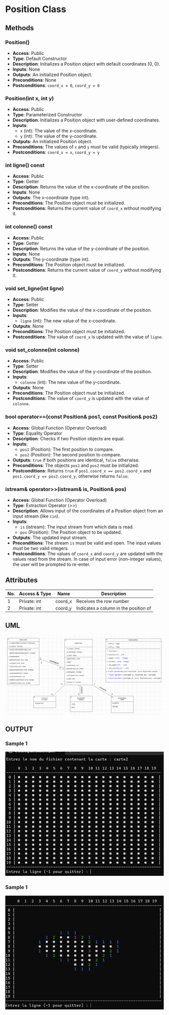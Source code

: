 # Position Class

## Methods

### Position()
- **Access**: Public
- **Type**: Default Constructor
- **Description**: Initializes a Position object with default coordinates (0, 0).
- **Inputs**: None
- **Outputs**: An initialized Position object.
- **Preconditions**: None
- **Postconditions**: `coord_x = 0`, `coord_y = 0`

### Position(int x, int y)
- **Access**: Public
- **Type**: Parameterized Constructor
- **Description**: Initializes a Position object with user-defined coordinates.
- **Inputs**:
  - `x` (int): The value of the x-coordinate.
  - `y` (int): The value of the y-coordinate.
- **Outputs**: An initialized Position object.
- **Preconditions**: The values of `x` and `y` must be valid (typically integers).
- **Postconditions**: `coord_x = x`, `coord_y = y`

### int ligne() const
- **Access**: Public
- **Type**: Getter
- **Description**: Returns the value of the x-coordinate of the position.
- **Inputs**: None
- **Outputs**: The x-coordinate (type int).
- **Preconditions**: The Position object must be initialized.
- **Postconditions**: Returns the current value of `coord_x` without modifying it.

### int colonne() const
- **Access**: Public
- **Type**: Getter
- **Description**: Returns the value of the y-coordinate of the position.
- **Inputs**: None
- **Outputs**: The y-coordinate (type int).
- **Preconditions**: The Position object must be initialized.
- **Postconditions**: Returns the current value of `coord_y` without modifying it.

### void set_ligne(int ligne)
- **Access**: Public
- **Type**: Setter
- **Description**: Modifies the value of the x-coordinate of the position.
- **Inputs**:
  - `ligne` (int): The new value of the x-coordinate.
- **Outputs**: None
- **Preconditions**: The Position object must be initialized.
- **Postconditions**: The value of `coord_x` is updated with the value of `ligne`.

### void set_colonne(int colonne)
- **Access**: Public
- **Type**: Setter
- **Description**: Modifies the value of the y-coordinate of the position.
- **Inputs**:
  - `colonne` (int): The new value of the y-coordinate.
- **Outputs**: None
- **Preconditions**: The Position object must be initialized.
- **Postconditions**: The value of `coord_y` is updated with the value of `colonne`.

### bool operator==(const Position& pos1, const Position& pos2)
- **Access**: Global Function (Operator Overload)
- **Type**: Equality Operator
- **Description**: Checks if two Position objects are equal.
- **Inputs**:
  - `pos1` (Position): The first position to compare.
  - `pos2` (Position): The second position to compare.
- **Outputs**: `true` if both positions are identical, `false` otherwise.
- **Preconditions**: The objects `pos1` and `pos2` must be initialized.
- **Postconditions**: Returns `true` if `pos1.coord_x == pos2.coord_x` and `pos1.coord_y == pos2.coord_y`, otherwise returns `false`.

### istream& operator>>(istream& is, Position& pos)
- **Access**: Global Function (Operator Overload)
- **Type**: Extraction Operator (>>)
- **Description**: Allows input of the coordinates of a Position object from an input stream (like `cin`).
- **Inputs**:
  - `is` (istream): The input stream from which data is read.
  - `pos` (Position): The Position object to be updated.
- **Outputs**: The updated input stream.
- **Preconditions**: The stream `is` must be valid and open. The input values must be two valid integers.
- **Postconditions**: The values of `coord_x` and `coord_y` are updated with the values read from the stream. In case of input error (non-integer values), the user will be prompted to re-enter.

## Attributes
| No. | Access & Type | Name      | Description                      |
|-----|---------------|-----------|----------------------------------|
| 1   | Private: int  | coord_x   | Receives the row number          |
| 2   | Private: int  | coord_y   | Indicates a column in the position of


## UML
![schema](./pictures/schema.png)

## OUTPUT
### Sample 1
![sample picture](./pictures/img1.jpg)
### Sample 1
![sample picture](./pictures/img2.jpg)
